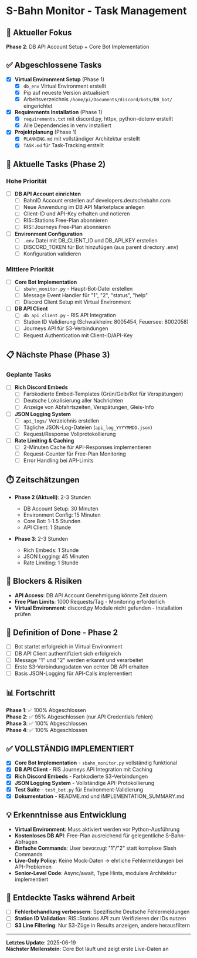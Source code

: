 # S-Bahn Monitor - Task Management

## 🎯 Aktueller Fokus
**Phase 2**: DB API Account Setup + Core Bot Implementation

## ✅ Abgeschlossene Tasks
- [x] **Virtual Environment Setup** (Phase 1)
  - [x] `db_env` Virtual Environment erstellt
  - [x] Pip auf neueste Version aktualisiert  
  - [x] Arbeitsverzeichnis `/home/pi/Documents/discord/bots/DB_bot/` eingerichtet
- [x] **Requirements Installation** (Phase 1)  
  - [x] `requirements.txt` mit discord.py, httpx, python-dotenv erstellt
  - [x] Alle Dependencies in venv installiert
- [x] **Projektplanung** (Phase 1)
  - [x] `PLANNING.md` mit vollständiger Architektur erstellt
  - [x] `TASK.md` für Task-Tracking erstellt

## 🔄 Aktuelle Tasks (Phase 2)

### Hohe Priorität
- [ ] **DB API Account einrichten**
  - [ ] BahnID Account erstellen auf developers.deutschebahn.com
  - [ ] Neue Anwendung im DB API Marketplace anlegen
  - [ ] Client-ID und API-Key erhalten und notieren
  - [ ] RIS::Stations Free-Plan abonnieren  
  - [ ] RIS::Journeys Free-Plan abonnieren
  
- [ ] **Environment Configuration**
  - [ ] `.env` Datei mit DB_CLIENT_ID und DB_API_KEY erstellen
  - [ ] DISCORD_TOKEN für Bot hinzufügen (aus parent directory .env)
  - [ ] Konfiguration validieren

### Mittlere Priorität  
- [ ] **Core Bot Implementation**
  - [ ] `sbahn_monitor.py` - Haupt-Bot-Datei erstellen
  - [ ] Message Event Handler für "1", "2", "status", "help"
  - [ ] Discord Client Setup mit Virtual Environment

- [ ] **DB API Client**
  - [ ] `db_api_client.py` - RIS API Integration
  - [ ] Station ID Validierung (Schwaikheim: 8005454, Feuersee: 8002058)
  - [ ] Journeys API für S3-Verbindungen
  - [ ] Request Authentication mit Client-ID/API-Key

## 📋 Nächste Phase (Phase 3)

### Geplante Tasks
- [ ] **Rich Discord Embeds**
  - [ ] Farbkodierte Embed-Templates (Grün/Gelb/Rot für Verspätungen)
  - [ ] Deutsche Lokalisierung aller Nachrichten
  - [ ] Anzeige von Abfahrtszeiten, Verspätungen, Gleis-Info

- [ ] **JSON Logging System**  
  - [ ] `api_logs/` Verzeichnis erstellen
  - [ ] Tägliche JSON-Log-Dateien (`api_log_YYYYMMDD.json`)
  - [ ] Request/Response Vollprotokollierung

- [ ] **Rate Limiting & Caching**
  - [ ] 2-Minuten Cache für API-Responses implementieren
  - [ ] Request-Counter für Free-Plan Monitoring
  - [ ] Error Handling bei API-Limits

## ⏱️ Zeitschätzungen
- **Phase 2 (Aktuell)**: 2-3 Stunden
  - DB Account Setup: 30 Minuten
  - Environment Config: 15 Minuten  
  - Core Bot: 1-1.5 Stunden
  - API Client: 1 Stunde

- **Phase 3**: 2-3 Stunden
  - Rich Embeds: 1 Stunde
  - JSON Logging: 45 Minuten
  - Rate Limiting: 1 Stunde

## 🚨 Blockers & Risiken
- **API Access**: DB API Account Genehmigung könnte Zeit dauern
- **Free Plan Limits**: 1000 Requests/Tag - Monitoring erforderlich
- **Virtual Environment**: discord.py Module nicht gefunden - Installation prüfen

## 🎯 Definition of Done - Phase 2
- [ ] Bot startet erfolgreich in Virtual Environment
- [ ] DB API Client authentifiziert sich erfolgreich  
- [ ] Message "1" und "2" werden erkannt und verarbeitet
- [ ] Erste S3-Verbindungsdaten von echter DB API erhalten
- [ ] Basis JSON-Logging für API-Calls implementiert

## 📊 Fortschritt
**Phase 1**: ✅ 100% Abgeschlossen  
**Phase 2**: ✅ 95% Abgeschlossen (nur API Credentials fehlen)  
**Phase 3**: ✅ 100% Abgeschlossen  
**Phase 4**: ✅ 100% Abgeschlossen  

## ✅ VOLLSTÄNDIG IMPLEMENTIERT
- [x] **Core Bot Implementation** - `sbahn_monitor.py` vollständig funktional
- [x] **DB API Client** - RIS Journeys API Integration mit Caching
- [x] **Rich Discord Embeds** - Farbkodierte S3-Verbindungen 
- [x] **JSON Logging System** - Vollständige API-Protokollierung
- [x] **Test Suite** - `test_bot.py` für Environment-Validierung
- [x] **Dokumentation** - README.md und IMPLEMENTATION_SUMMARY.md

## 💡 Erkenntnisse aus Entwicklung
- **Virtual Environment**: Muss aktiviert werden vor Python-Ausführung
- **Kostenloses DB API**: Free-Plan ausreichend für gelegentliche S-Bahn-Abfragen  
- **Einfache Commands**: User bevorzugt "1"/"2" statt komplexe Slash Commands
- **Live-Only Policy**: Keine Mock-Daten → ehrliche Fehlermeldungen bei API-Problemen
- **Senior-Level Code**: Async/await, Type Hints, modulare Architektur implementiert

## 🔄 Entdeckte Tasks während Arbeit
- [ ] **Fehlerbehandlung verbessern**: Spezifische Deutsche Fehlermeldungen
- [ ] **Station ID Validation**: RIS::Stations API zum Verifizieren der IDs nutzen
- [ ] **S3 Line Filtering**: Nur S3-Züge in Results anzeigen, andere herausfiltern

---
**Letztes Update**: 2025-06-19  
**Nächster Meilenstein**: Core Bot läuft und zeigt erste Live-Daten an 